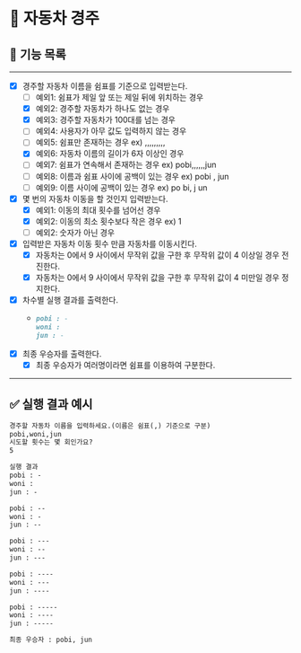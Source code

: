 # 🚗 자동차 경주

## 📝 기능 목록

----

- [x] 경주할 자동차 이름을 쉼표를 기준으로 입력받는다.
    - [ ] 예외1: 쉼표가 제일 앞 또는 제일 뒤에 위치하는 경우
    - [x] 예외2: 경주할 자동차가 하나도 없는 경우
    - [x] 예외3: 경주할 자동차가 100대를 넘는 경우
    - [ ] 예외4: 사용자가 아무 값도 입력하지 않는 경우
    - [ ] 예외5: 쉼표만 존재하는 경우 ex) ,,,,,,,,,
    - [x] 예외6: 자동차 이름의 길이가 6자 이상인 경우
    - [ ] 예외7: 쉼표가 연속해서 존재하는 경우 ex) pobi,,,,,,jun
    - [ ] 예외8: 이름과 쉼표 사이에 공백이 있는 경우 ex) pobi , jun
    - [ ] 예외9: 이름 사이에 공백이 있는 경우 ex) po bi, j un
- [x] 몇 번의 자동차 이동을 할 것인지 입력받는다.
    - [x] 예외1: 이동의 최대 횟수를 넘어선 경우
    - [x] 예외2: 이동의 최소 횟수보다 작은 경우 ex) 1
    - [ ] 예외2: 숫자가 아닌 경우
- [x] 입력받은 자동차 이동 횟수 만큼 자동차를 이동시킨다.
    - [x] 자동차는 0에서 9 사이에서 무작위 값을 구한 후 무작위 값이 4 이상일 경우 전진한다.
    - [x] 자동차는 0에서 9 사이에서 무작위 값을 구한 후 무작위 값이 4 미만일 경우 정지한다.
- [x] 차수별 실행 결과를 출력한다.
    - ```markdown
      pobi : -
      woni : 
      jun : - 
      ```
- [x] 최종 우승자를 출력한다.
    - [x] 최종 우승자가 여러명이라면 쉼표를 이용하여 구분한다.

----

## ✅ 실행 결과 예시

```markdown
경주할 자동차 이름을 입력하세요.(이름은 쉼표(,) 기준으로 구분)
pobi,woni,jun
시도할 횟수는 몇 회인가요?
5

실행 결과
pobi : -
woni :
jun : -

pobi : --
woni : -
jun : --

pobi : ---
woni : --
jun : ---

pobi : ----
woni : ---
jun : ----

pobi : -----
woni : ----
jun : -----

최종 우승자 : pobi, jun
```